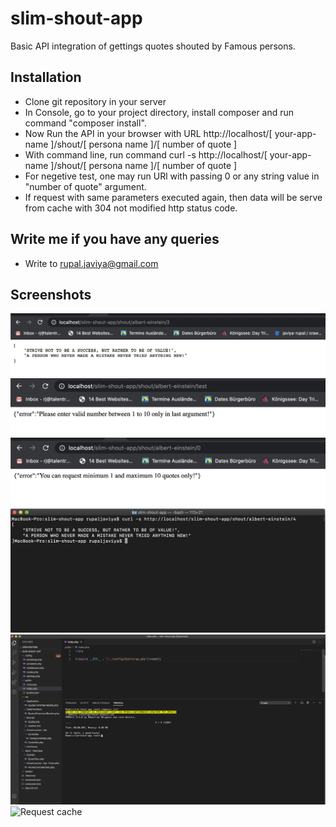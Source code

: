 # slim-shout-app
Basic API integration of gettings quotes shouted by Famous persons.

## Installation
* Clone git repository in your server
* In Console, go to your project directory, install composer and run command "composer install".
* Now Run the API in your browser with URL http://localhost/[ your-app-name ]/shout/[ persona name ]/[ number of quote ]
* With command line, run command curl -s http://localhost/[ your-app-name ]/shout/[ persona name ]/[ number of quote ]
* For negetive test, one may run URl with passing 0 or any string value in "number of quote" argument.
* If request with same parameters executed again, then data will be serve from cache with 304 not modified http status code.

## Write me if you have any queries
* Write to rupal.javiya@gmail.com

## Screenshots
![Run API from browser](https://github.com/javiya-rupal/slim-shout-app/blob/master/public/docs/browser-request.png)
![Run API from browser with invalid argument](https://github.com/javiya-rupal/slim-shout-app/blob/master/public/docs/request-with-invalid-argument.png)
![Run API from browser with requesting 0 quote](https://github.com/javiya-rupal/slim-shout-app/blob/master/public/docs/request-with-0.png)
![Run API from commandline](https://github.com/javiya-rupal/slim-shout-app/blob/master/public/docs/command-line-request.png)
![Unit test sample](https://github.com/javiya-rupal/slim-shout-app/blob/master/public/docs/unit-testing.png)
![Request cache](https://github.com/javiya-rupal/slim-shout-app/blob/master/public/docs/request-cache)
